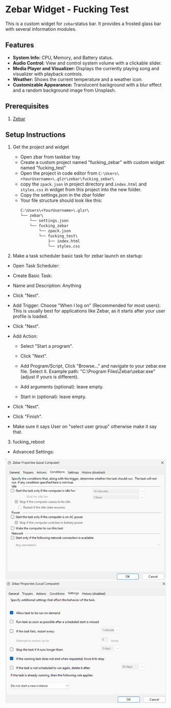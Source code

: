 # Zebar Widget - Fucking Test

This is a custom widget for `zebar`status bar. It provides a frosted glass bar with several information modules.

## Features

*   **System Info:** CPU, Memory, and Battery status.
*   **Audio Control:** View and control system volume with a clickable slider.
*   **Media Player and Visualizer:** Displays the currently playing song and visualizer with playback controls.
*   **Weather:** Shows the current temperature and a weather icon.
*   **Customizable Appearance:** Translucent background with a blur effect and a random background image from Unsplash.

## Prerequisites

1. [Zebar](https://github.com/glzr-io/zebar)

## Setup Instructions

1.  Get the project and widget
    *   Open zbar from taskbar tray
    *   Create a custom project named "fucking_zebar" with custom widget named "fucking_test"
    *   Open the project in code editor from `C:\Users\<YourUsername>\.glzr\zebar\fucking_zebar\`
    *   copy the `zpack.json` in project directory and `index.html` and `styles.css` in widget from this project into the new folder. 
    * Copy the settings.json in the zbar folder
    * Your file structure should look like this:
        ```
        C:\Users\<YourUsername>\.glzr\
        └── zebar\
            └── settings.json
            └── fucking_zebar
                └── zpack.json
                └── fucking_test\
                    ├── index.html
                    └── styles.css
        ```


2. Make a task scheduler basic task for zebar launch on startup:

* Open Task Scheduler:

* Create Basic Task:

* Name and Description: Anything

* Click "Next".

* Add Trigger: Choose "When I log on" (Recommended for most users): This is usually best for applications like Zebar, as it starts after your user profile is loaded.
<!-- 
(note to self - actually next time try syste startup action trigger)
"When the computer starts": This runs the task very early in the boot process, even before anyone logs in. This might be useful if Zebar needs to be active system-wide from the absolute start, but can sometimes cause issues if it relies on user-specific resources or network connections that aren't ready yet. -->

* Click "Next".

* Add Action:
    - Select "Start a program".

    - Click "Next".

    - Add Program/Script, Click "Browse..." and navigate to your zebar.exe file. Select it. Example path: "C:\Program Files\Zebar\zebar.exe" (adjust if yours is different).

    - Add arguments (optional): leave empty.

    - Start in (optional): leave empty.

* Click "Next".

* Click "Finish".

* Make sure it says User on "select user group" otherwise make it say that.

3. fucking_reboot

* Advanced Settings:

![img](https://github.com/ParamAhuja/zebar_configs/blob/main/resources/image.png)
![img](https://github.com/ParamAhuja/zebar_configs/blob/main/resources/image2.png)

